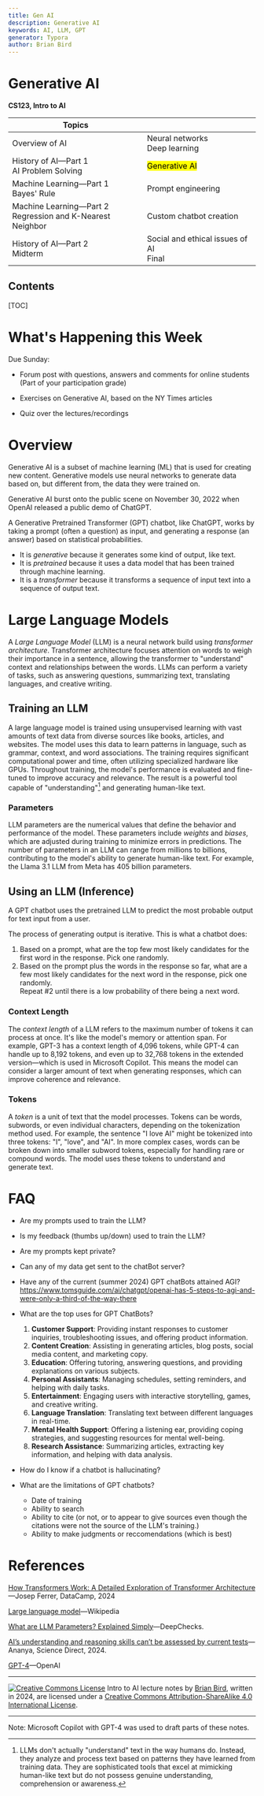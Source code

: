 ```yaml
---
title: Gen AI
description: Generative AI
keywords: AI, LLM, GPT
generator: Typora
author: Brian Bird
---
```


<h1>Generative AI</h1>

**CS123, Intro to AI**

| Topics                                                       |                                              |
| ------------------------------------------------------------ | -------------------------------------------- |
| Overview of AI                                               | Neural networks<br />Deep learning           |
| History of AI&mdash;Part 1<br>AI Problem Solving             | <mark>Generative AI</mark>                   |
| Machine Learning&mdash;Part 1<br />Bayes' Rule               | Prompt engineering                           |
| Machine Learning&mdash;Part 2<br />Regression and K-Nearest Neighbor | Custom chatbot creation                      |
| History of AI&mdash;Part 2<br />Midterm                      | Social and ethical issues of AI  <br />Final |



<h2>Contents</h2>

[TOC]

# What's Happening this Week

Due Sunday:

- Forum post with questions, answers and comments for online students
  (Part of your participation grade)

- Exercises on Generative AI, based on the NY Times articles

- Quiz over the lectures/recordings



# Overview

Generative AI is a subset of machine learning (ML) that is used for creating new content. Generative models use neural networks to generate data based on, but different from, the data they were trained on. 

Generative AI burst onto the public scene on November 30, 2022 when OpenAI released a public demo of ChatGPT.

A Generative Pretrained Transformer (GPT) chatbot, like ChatGPT, works by taking a prompt (often a question) as input, and generating a response (an answer) based on statistical probabilities.

- It is *generative* because it generates some kind of output, like text. 
- It is *pretrained* because it uses a data model that has been trained through machine learning.
- It is a *transformer* because it transforms a sequence of input text into a sequence of output text.

# Large Language Models

A *Large Language Model* (LLM) is a neural network build using *transformer architecture*. Transformer architecture focuses attention on words to weigh their importance in a sentence, allowing the transformer to "understand" context and relationships between the words. LLMs can perform a variety of tasks, such as answering questions, summarizing text, translating languages, and creative writing. 

## Training an LLM

A large language model is trained using unsupervised learning with vast amounts of text data from diverse sources like books, articles, and websites. The model uses this data to learn patterns in language, such as grammar, context, and word associations. The training requires significant computational power and time, often utilizing specialized hardware like GPUs. Throughout training, the model's performance is evaluated and fine-tuned to improve accuracy and relevance. The result is a powerful tool capable of "understanding"[^1] and generating human-like text.

### Parameters

LLM parameters are the numerical values that define the behavior and performance of the model. These parameters include *weights* and *biases*, which are adjusted during training to minimize errors in predictions. The number of parameters in an LLM can range from millions to billions, contributing to the model's ability to generate human-like text. For example, the Llama 3.1 LLM from Meta has 405 billion parameters.

## Using an LLM (Inference)

A GPT chatbot uses the pretrained LLM to predict the most probable output for text input from a user.

The process of generating output is iterative. This is what a chatbot does:

1. Based on a prompt, what are the top few most likely candidates for the first word in the response. Pick one randomly.
2. Based on the prompt plus the words in the response so far, what are a few most likely candidates for the next word in the response, pick one randomly.  
   Repeat #2 until there is a low probability of there being a next word.

### Context Length

The *context length* of a LLM refers to the maximum number of tokens it can process at once. It's like the model's memory or attention span. For example, GPT-3 has a context length of 4,096 tokens, while GPT-4 can handle up to 8,192 tokens, and even up to 32,768 tokens in the extended version&mdash;which is used in Microsoft Copilot. This means the model can consider a larger amount of text when generating responses, which can improve coherence and relevance.

### Tokens

A *token* is a unit of text that the model processes. Tokens can be words, subwords, or even individual characters, depending on the tokenization method used. For example, the sentence "I love AI" might be tokenized into three tokens: "I", "love", and "AI". In more complex cases, words can be broken down into smaller subword tokens, especially for handling rare or compound words. The model uses these tokens to understand and generate text.

# FAQ

- Are my prompts used to train the LLM?
- Is my feedback (thumbs up/down) used to train the LLM?
- Are my prompts kept private?
- Can any of my data get sent to the chatBot server?
- Have any of the current (summer 2024) GPT chatBots attained AGI?
  https://www.tomsguide.com/ai/chatgpt/openai-has-5-steps-to-agi-and-were-only-a-third-of-the-way-there
- What are the top uses for GPT ChatBots?
  1. **Customer Support**: Providing instant responses to customer inquiries, troubleshooting issues, and offering product information.
  2. **Content Creation**: Assisting in generating articles, blog posts, social media content, and marketing copy.
  3. **Education**: Offering tutoring, answering questions, and providing explanations on various subjects.
  4. **Personal Assistants**: Managing schedules, setting reminders, and helping with daily tasks.
  5. **Entertainment**: Engaging users with interactive storytelling, games, and creative writing.
  6. **Language Translation**: Translating text between different languages in real-time.
  7. **Mental Health Support**: Offering a listening ear, providing coping strategies, and suggesting resources for mental well-being.
  8. **Research Assistance**: Summarizing articles, extracting key information, and helping with data analysis.

- How do I know if a chatbot is hallucinating?
- What are the limitations of GPT chatbots?
  - Date of training
  - Ability to search
  - Ability to cite (or not, or to appear to give sources even though the citations were not the source of the LLM's training.)
  - Ability to make judgments or reccomendations (which is best)




# References

[How Transformers Work: A Detailed Exploration of Transformer Architecture](https://www.datacamp.com/tutorial/how-transformers-work)&mdash;Josep Ferrer, DataCamp, 2024

[Large language model](https://en.wikipedia.org/wiki/Large_language_model)&mdash;Wikipedia

[What are LLM Parameters? Explained Simply](https://deepchecks.com/glossary/llm-parameters)&mdash;DeepChecks.

[AI’s understanding and reasoning skills can’t be assessed by current tests](https://www.sciencenews.org/article/ai-understanding-reasoning-skill-assess)&mdash;Ananya, Science Direct, 2024.

[GPT-4](https://openai.com/index/gpt-4-research/)&mdash;OpenAI



[^1]: LLMs  don't actually "understand" text in the way humans do. Instead, they analyze and process text based on patterns they have learned from training data. They are sophisticated tools that excel at mimicking human-like text but do not possess genuine understanding, comprehension or awareness.

---

[![Creative Commons License](https://i.creativecommons.org/l/by-sa/4.0/88x31.png)](http://creativecommons.org/licenses/by-sa/4.0/) Intro to AI lecture notes by [Brian Bird](https://profbird.dev), written in <time>2024</time>, are licensed under a [Creative Commons Attribution-ShareAlike 4.0 International License](http://creativecommons.org/licenses/by-sa/4.0/). 

---

Note: Microsoft Copilot with GPT-4 was used to draft parts of these notes.

